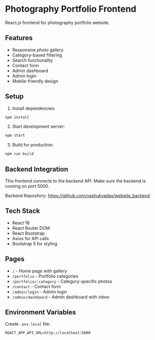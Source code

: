 # Photography Portfolio Frontend

React.js frontend for photography portfolio website.

## Features

- Responsive photo gallery
- Category-based filtering
- Search functionality
- Contact form
- Admin dashboard
- Admin login
- Mobile-friendly design

## Setup

1. Install dependencies:
```bash
npm install
```

2. Start development server:
```bash
npm start
```

3. Build for production:
```bash
npm run build
```

## Backend Integration

This frontend connects to the backend API. Make sure the backend is running on port 5000.

Backend Repository: https://github.com/vashukyadav/website_backend

## Tech Stack

- React 18
- React Router DOM
- React Bootstrap
- Axios for API calls
- Bootstrap 5 for styling

## Pages

- `/` - Home page with gallery
- `/portfolio` - Portfolio categories
- `/portfolio/:category` - Category-specific photos
- `/contact` - Contact form
- `/admin/login` - Admin login
- `/admin/dashboard` - Admin dashboard with inbox

## Environment Variables

Create `.env.local` file:
```
REACT_APP_API_URL=http://localhost:5000
```